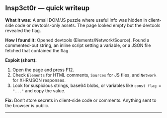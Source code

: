

## Insp3ct0r — quick writeup

**What it was:** A small DOM/JS puzzle where useful info was hidden in client-side code or devtools-only assets. The page looked empty but the devtools revealed the flag.

**How I found it:** Opened devtools (Elements/Network/Source). Found a commented-out string, an inline script setting a variable, or a JSON file fetched that contained the flag.

**Exploit (short):**

1. Open the page and press F12.
2. Check `Elements` for HTML comments, `Sources` for JS files, and `Network` for XHR/JSON responses.
3. Look for suspicious strings, base64 blobs, or variables like `const flag = "..."` and copy the value.

**Fix:** Don’t store secrets in client-side code or comments. Anything sent to the browser is public.

---
